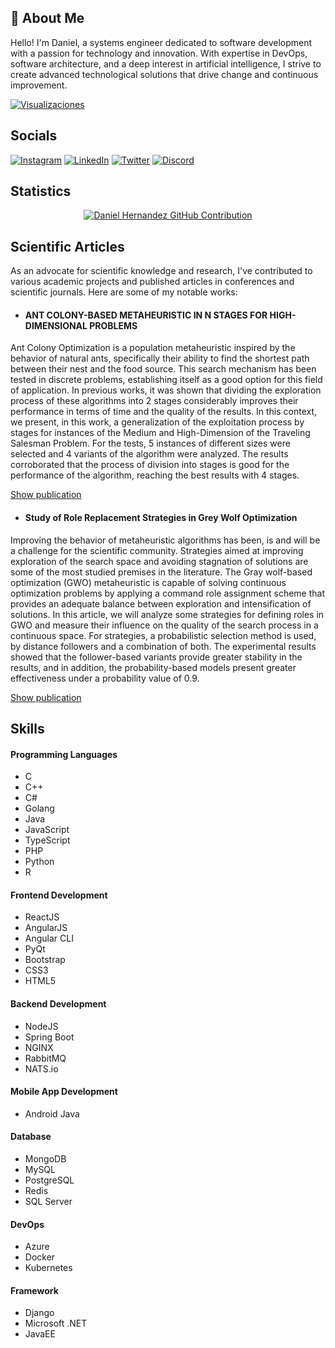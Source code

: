 ## 🚀 About Me
Hello! I'm Daniel, a systems engineer dedicated to software development with a passion for technology and innovation. With expertise in DevOps, software architecture, and a deep interest in artificial intelligence, I strive to create advanced technological solutions that drive change and continuous improvement.

[![Visualizaciones](https://komarev.com/ghpvc/?username=dhernandezl&color=blue)](https://github.com/dhernandezl)
 
## Socials
[![Instagram](https://img.shields.io/badge/Instagram-%23E4405F.svg?logo=Instagram&logoColor=white)](https://instagram.com/dhernandezl2) [![LinkedIn](https://img.shields.io/badge/LinkedIn-%230077B5.svg?logo=linkedin&logoColor=white)](https://linkedin.com/in/daniel-hernandez-lozano-74a699197) <!--[![Stack Overflow](https://img.shields.io/badge/-Stackoverflow-FE7A16?logo=stack-overflow&logoColor=white)](https://stackoverflow.com/users/121)--> [![Twitter](https://img.shields.io/badge/Twitter-%231DA1F2.svg?logo=Twitter&logoColor=white)](https://twitter.com/dan_hernandezlo) <!--[![YouTube](https://img.shields.io/badge/YouTube-%23FF0000.svg?logo=YouTube&logoColor=white)](https://youtube.com/@1212) -->
[![Discord](https://img.shields.io/badge/dhernandezl9746-%237289DA.svg?logo=discord&logoColor=white)](https://discord.com/users/dhernandezl9746)


## Statistics

<p align="center">
  <a href="https://github.com/dhernandezl">
    <img src="https://github-profile-summary-cards.vercel.app/api/cards/profile-details?username=dhernandezl&theme=github" alt="Daniel Hernandez GitHub Contribution"/>
  </a>
</p>

## Scientific Articles

As an advocate for scientific knowledge and research, I've contributed to various academic projects and published articles in conferences and scientific journals. Here are some of my notable works:

- #### ANT COLONY-BASED METAHEURISTIC IN N STAGES FOR HIGH-DIMENSIONAL PROBLEMS
Ant Colony Optimization is a population metaheuristic inspired by the behavior of natural ants, specifically their ability to find the shortest path between their nest and the food source. This search mechanism has been tested in discrete problems, establishing itself as a good option for this field of application. In previous works, it was shown that dividing the exploration process of these algorithms into 2 stages considerably improves their performance in terms of time and the quality of the results. In this context, we present, in this work, a generalization of the exploitation process by stages for instances of the Medium and High-Dimension of the Traveling Salesman Problem. For the tests, 5 instances of different sizes were selected and 4 variants of the algorithm were analyzed. The results corroborated that the process of division into stages is good for the performance of the algorithm, reaching the best results with 4 stages.

[Show publication](https://rev-inv-ope.pantheonsorbonne.fr/sites/default/files/inline-files/43422-07.pdf)


- #### Study of Role Replacement Strategies in Grey Wolf Optimization
Improving the behavior of metaheuristic algorithms has been, is and will be a challenge for the scientific community. Strategies aimed at improving exploration of the search space and avoiding stagnation of solutions are some of the most studied premises in the literature. The Gray  wolf-based  optimization  (GWO)  metaheuristic  is  capable  of  solving  continuous optimization  problems  by applying  a  command  role  assignment  scheme  that  provides  an adequate balance between exploration and intensification of solutions. In this article, we will analyze some strategies for defining roles in GWO and measure their influence on the quality of the search process in a continuous space. For strategies, a probabilistic selection method is used, by distance followers and a combination of both. The experimental results showed that the follower-based variants provide greater stability in the results, and in addition, the probability-based models present greater effectiveness under a probability value of 0.9.

[Show publication](https://centrosuragraria.com/index.php/revista/article/view/37)

## Skills

#### Programming Languages
- C
- C++
- C#
- Golang
- Java
- JavaScript
- TypeScript
- PHP
- Python
- R
  
#### Frontend Development
- ReactJS
- AngularJS
- Angular CLI
- PyQt
- Bootstrap
- CSS3
- HTML5

#### Backend Development
- NodeJS
- Spring Boot
- NGINX
- RabbitMQ
- NATS.io

#### Mobile App Development
- Android Java

#### Database
- MongoDB
- MySQL
- PostgreSQL
- Redis
- SQL Server

#### DevOps
- Azure
- Docker
- Kubernetes

#### Framework
- Django
- Microsoft .NET
- JavaEE
